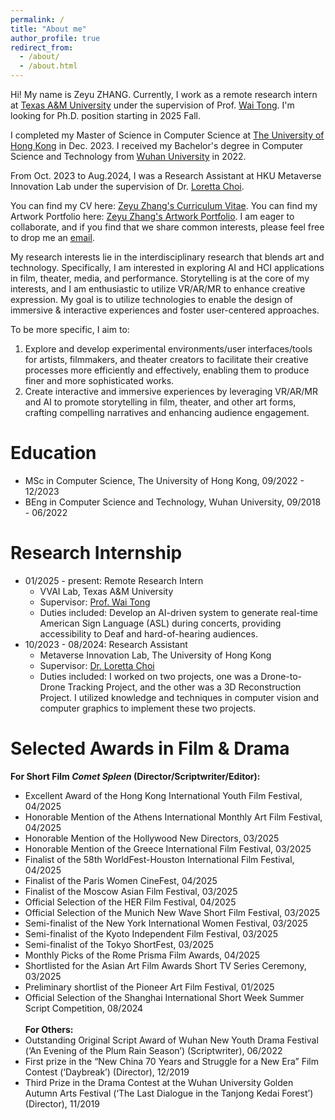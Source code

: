 ```yaml
---
permalink: /
title: "About me"
author_profile: true
redirect_from: 
  - /about/
  - /about.html
---
```


Hi! My name is Zeyu ZHANG. Currently, I work as a remote research intern at [Texas A&M University](https://www.tamu.edu/) under the supervision of Prof. [Wai Tong](https://wtong2017.github.io/). I'm looking for Ph.D. position starting in 2025 Fall.

I completed my Master of Science in Computer Science at [The University of Hong Kong](https://www.hku.hk/) in Dec. 2023. I received my Bachelor's degree in Computer Science and Technology from [Wuhan University](https://en.whu.edu.cn/) in 2022. 

From Oct. 2023 to Aug.2024, I was a Research Assistant at HKU Metaverse Innovation Lab under the supervision of Dr. [Loretta Choi](https://i.cs.hku.hk/~ykchoi/). 

You can find my CV here: [Zeyu Zhang's Curriculum Vitae](../assets/Zeyu_ZHANG_CV.pdf). You can find my Artwork Portfolio here: [Zeyu Zhang's Artwork Portfolio](../assets/Portfolio_Zeyu_ZHANG.pdf). I am eager to collaborate, and if you find that we share common interests, please feel free to drop me an [email](mailto:zeyu2022@connect.hku.hk).

My research interests lie in the interdisciplinary research that blends art and technology. Specifically, I am interested in exploring AI and HCI applications in film, theater, media, and performance. Storytelling is at the core of my interests, and I am enthusiastic to utilize VR/AR/MR to enhance creative expression. My goal is to utilize technologies to enable the design of immersive & interactive experiences and foster user-centered approaches. 

To be more specific, I aim to:
1. Explore and develop experimental environments/user interfaces/tools for artists, filmmakers, and theater creators to facilitate their creative processes more efficiently and effectively, enabling them to produce finer and more sophisticated works.
2. Create interactive and immersive experiences by leveraging VR/AR/MR and AI to promote storytelling in film, theater, and other art forms, crafting compelling narratives and enhancing audience engagement.



Education
======
* MSc in Computer Science, The University of Hong Kong, 09/2022 - 12/2023
* BEng in Computer Science and Technology, Wuhan University, 09/2018 - 06/2022

Research Internship
======
* 01/2025 - present: Remote Research Intern
  * VVAI Lab, Texas A&M University
  * Supervisor: [Prof. Wai Tong](https://wtong2017.github.io/)
  * Duties included: Develop an AI-driven system to generate real-time American Sign Language (ASL) during concerts, providing accessibility to Deaf and hard-of-hearing audiences.
* 10/2023 - 08/2024: Research Assistant
  * Metaverse Innovation Lab, The University of Hong Kong
  * Supervisor: [Dr. Loretta Choi](https://i.cs.hku.hk/~ykchoi/)
  * Duties included: I worked on two projects, one was a Drone-to-Drone Tracking Project, and the other was a 3D Reconstruction Project. I utilized knowledge and techniques in computer vision and computer graphics to implement these two projects.


Selected Awards in Film & Drama
======
  **For Short Film *Comet Spleen* (Director/Scriptwriter/Editor):**
* Excellent Award of the Hong Kong International Youth Film Festival, 04/2025
* Honorable Mention of the Athens International Monthly Art Film Festival, 04/2025
* Honorable Mention of the Hollywood New Directors, 03/2025
* Honorable Mention of the Greece International Film Festival, 03/2025
* Finalist of the 58th WorldFest-Houston International Film Festival, 04/2025
* Finalist of the Paris Women CineFest, 04/2025
* Finalist of the Moscow Asian Film Festival, 03/2025
* Official Selection of the HER Film Festival, 04/2025
* Official Selection of the Munich New Wave Short Film Festival, 03/2025
* Semi-finalist of the New York International Women Festival, 03/2025
* Semi-finalist of the Kyoto Independent Film Festival, 03/2025
* Semi-finalist of the Tokyo ShortFest, 03/2025
* Monthly Picks of the Rome Prisma Film Awards, 04/2025
* Shortlisted for the Asian Art Film Awards Short TV Series Ceremony, 03/2025
* Preliminary shortlist of the Pioneer Art Film Festival, 01/2025
* Official Selection of the Shanghai International Short Week Summer Script Competition, 08/2024
<br> <br>
**For Others:**
* Outstanding Original Script Award of Wuhan New Youth Drama Festival (‘An Evening of the Plum Rain Season’) (Scriptwriter), 06/2022
* First prize in the “New China 70 Years and Struggle for a New Era” Film Contest (‘Daybreak’) (Director), 12/2019
* Third Prize in the Drama Contest at the Wuhan University Golden Autumn Arts Festival (‘The Last Dialogue in the Tanjong Kedai Forest’) (Director), 11/2019



